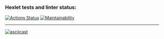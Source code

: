 ### Hexlet tests and linter status:
[![Actions Status](https://github.com/lizasolomyannik/frontend-project-lvl2/workflows/hexlet-check/badge.svg)](https://github.com/lizasolomyannik/frontend-project-lvl2/actions)
[![Maintainability](https://api.codeclimate.com/v1/badges/86c0cc72ebd57c27daf3/maintainability)](https://codeclimate.com/github/lizasolomyannik/frontend-project-lvl2/maintainability)
___
[![asciicast](https://asciinema.org/a/508195.svg)](https://asciinema.org/a/508195)